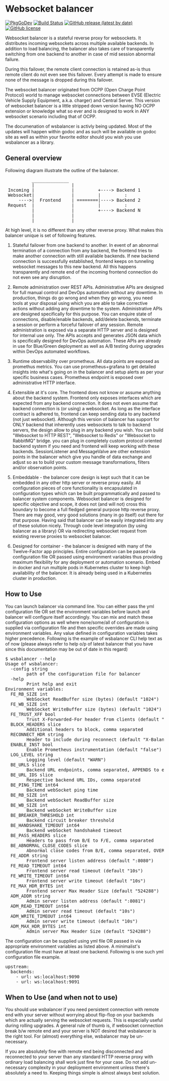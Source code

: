 # Websocket balancer

[![PkgGoDev](https://pkg.go.dev/badge/github.com/apundir/wsbalancer)](https://pkg.go.dev/github.com/apundir/wsbalancer)
[![Build Status](https://travis-ci.com/apundir/wsbalancer.svg?branch=master)](https://travis-ci.com/apundir/wsbalancer)
[![GitHub release (latest by date)](https://img.shields.io/github/v/release/apundir/wsbalancer)](https://github.com/apundir/wsbalancer/releases)
[![GitHub license](https://img.shields.io/github/license/apundir/wsbalancer)](https://github.com/apundir/wsbalancer/blob/master/LICENSE)

Websocket balancer is a stateful reverse proxy for websockets. It distributes
incoming websockets across multiple available backends. In addition to load
balancing, the balancer also takes care of transparently switching from one
backend to another in case of mid session abnormal failure.

During this failover, the remote client connection is retained as-is thus
remote client do not even see this failover. Every attempt is made to ensure
none of the message is dropped during this failover.

The websocket balancer originated from OCPP (Open Charge Point Protocol)
world to manage websocket connections between EVSE (Electric Vehicle Supply
Equipment, a.k.a. charger) and Central Server. This version of websocket
balancer is a little stripped down version having NO OCPP extension or
knowledge what so ever and is designed to work in ANY websocket scenario
including that of OCPP.

The documenation of wsbalancer is activly being updated. Most of the updates 
will happen within godoc and as such will be available on godoc site as well
as within your favorite editor should you wish you use wsbalancer as a library.

## General overview


Following diagram illustrate the outline of the balancer.
<pre>
          ______________
          |              |
 Incoming |              |         +----> Backend 1
 Websocket|              |         |         :
     ---->|  Frontend    | ========|----> Backend 2
 Request  |              |         |         :
          |              |         +----> Backend N
          |              |
          |______________|
</pre>
At high level,  it is no different than any other reverse proxy. What makes
this balancer unique is set of following features.

1. Stateful failover from one backend to another. In event of an abnormal
termination of a connection from any backend, the frontend tries to make
another connection with still available backends. If new backend connection
is successfully established, frontend keeps on tunneling websocket messages
to this new backend. All this happens transparently and remote end of the
incoming frontend connection do not even see any disruption.

2. Remote administration over REST APIs. Administrative APIs are designed for
full manual control and DevOps automation without any downtime. In
production, things do go wrong and when they go wrong, you need tools at your
disposal using which you are able to take corrective actions without adding
any downtime to the system. Administrative APIs are designed specifically for
this purpose. You can enquire state of connections, disable/enable backends,
add/delete backends, terminate a session or perform a forceful failover of
any session. Remote administration is exposed via a separate HTTP server and
is designed for internal use only. The APIs accepts and generates JSON data
which is specifically designed for DevOps automation. These APIs are already
in use for Blue/Green deployment as well as A/B testing during upgrades
within DevOps automated workflows.

3. Runtime observability over prometheus. All data points are exposed as
promethus metrics. You can use prometheus+grafana to get detailed insights
into what's going on in the balancer and setup alerts as per your specific
business cases. Prometheus endpoint is exposed over administrative HTTP
interface.

4. Extensible at it's core. The frontend does not know or assume anything
about the backend system. Frontend only exposes interfaces which are expected
from any backend connection. It does not even assume that backend connection
is (or using) a websocket. As long as the interface contract is adhered to,
frontend can keep sending data to any backend (not just websocket). Although
this version of balancer has support for ONLY backend that inherently uses
websockets to talk to backend servers, the design allow to plug in any
backend you wish. You can build "Websocket to HTTP REST", "Websocket to
Redis" or "Websocket to RabbitMQ" bridge. you can plug in completely custom
protocol oriented backend system if you need and frontend will keep working
with these backends. SessionListener and MessageValve are other extension
points in the balancer which give you handle of data exchange and adjust so
as to build your custom message transformations, filters and/or observation
points.

5. Embeddable - the balancer core design is kept such that it can be embedded
in any other http server or reverse proxy easily. All configuration pieces of
core functionality is encapsulated in configuration types which can be built
programmatically and passed to balancer system components. Websocket balancer
is designed for specific objective and scope, it does not (and will not)
cross this boundary to become a full fledged general purpose http reverse
proxy. There are may good, very good solutions (many in go itself) out there
for that purpose. Having said that balancer can be easily integrated into any
of these solution nicely. Through code level integration (by using balancer
as a library) OR via redirecting websocket request from existing reverse
proxies to websocket balancer.

6. Designed for container - the balancer is designed with many of the
Twelve-Factor app principles. Entire configuration can be passed via
configuration file OR passed using environment variables thus providing
maximum flexibility for any deployment or automation scenario. Embed in
docker and run multiple pods in Kubernetes cluster to keep high availability
of the balancer. It is already being used in a Kubernetes cluster in
production.

## How to Use

You can launch balancer via command line. You can either pass the yml
configuration file OR set the environment variables before launch and
balancer will configure itself accordingly. You can mix and match these
configuration options as well where none/some/all of configuration is
supplied via configuration file and then specific overrides are made using
environment variables. Any value defined in configuration variables takes
higher precedence. Following is the example of wsbalancer CLI help text as
of now (please always refer to help o/p of latest balancer that you have
since this documentation may be out of date in this regard)

<pre>
$ wsbalancer --help
Usage of wsbalancer:
  -config string
        path of the configuration file for balancer
  -help
        Print help and exit
Environment variables:
  FE_RB_SIZE int
        WebSocket ReadBuffer size (bytes) (default "1024")
  FE_WB_SIZE int
        WebSocket WriteBuffer size (bytes) (default "1024")
  FE_TRUST_XFF bool
        Trust X-Forwarded-For header from clients (default "true")
  BLOCK_HEADERS slice
        Additional headers to block, comma separated
  RECONNECT_HDR string
        Header to include during reconnect (default "X-Balancer-Reconnect")
  ENABLE_INST bool
        Enable Prometheus instrumentation (default "false")
  LOG_LEVEL string
        Logging level (default "WARN")
  BE_URLS slice
        Backend URL endpoints, comma separated, APPENDS to existing backends
  BE_URL_IDS slice
        Respective backend URL IDs, comma separated
  BE_PING_TIME int64
        Backend webSocket ping time
  BE_RB_SIZE int
        Backend webSocket ReadBuffer size
  BE_WB_SIZE int
        Backend webSocket WriteBuffer size
  BE_BREAKER_THRESHOLD int
        Backend circuit breaker threshold
  BE_HANDSHAKE_TIMEOUT int64
        Backend webSocket handshaked timeout
  BE_PASS_HEADERS slice
        Headers to pass from B/E to F/E, comma separated
  BE_ABNORMAL_CLOSE_CODES slice
        Abnormal close codes from B/E, comma separated, OVERWRITE backend config codes
  FE_ADDR string
        Frontend server listen address (default ":8080")
  FE_READ_TIMEOUT int64
        Frontend server read timeout (default "10s")
  FE_WRITE_TIMEOUT int64
        Frontend server write timeout (default "10s")
  FE_MAX_HDR_BYTES int
        Frontend server Max Header Size (default "524288")
  ADM_ADDR string
        Admin server listen address (default ":8081")
  ADM_READ_TIMEOUT int64
        Admin server read timeout (default "10s")
  ADM_WRITE_TIMEOUT int64
        Admin server write timeout (default "10s")
  ADM_MAX_HDR_BYTES int
        Admin server Max Header Size (default "524288")
</pre>

The configuration can be supplied using yml file OR passed in via appropriate
environment variables as listed above. A minimalist's configuration file must
have at least one backend. Following is one such yml configuration file
example.

<pre>
upstream:
  backends:
    - url: ws:localhost:9090
    - url: ws:localhost:9091
</pre>

## When to Use (and when not to use)

You should use wsbalancer if you need persistent connection with remote end
with your server without worrying about flip-flop on your backends which are
actually serving the websocket requests. This is especially useful during
rolling upgrades. A general rule of thumb is, if websocket connection break
b/w remote end and your server is NOT desired that wsbalancer is the right
tool. For (almost) everything else, wsbalancer may be un-necessary.

If you are absolutely fine with remote end being disconnected and reconnected
to your server than any standard HTTP reverse proxy with ordinary load
balancing shall work just fine for your case. Do not add un-necessary
complexity in your deployment environment unless there's absolutely a need
to. Keeping things simple is almost always best solution.
